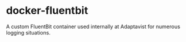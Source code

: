 # docker-fluentbit
A custom FluentBit container used internally at Adaptavist for numerous logging situations.
